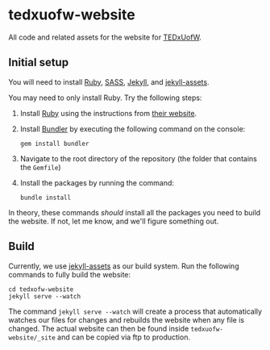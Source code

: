 # tedxuofw-website

All code and related assets for the website for [TEDxUofW][tedxuofw].


## Initial setup

You will need to install [Ruby][ruby], [SASS][sass], [Jekyll][jekyll], and [jekyll-assets][ja].

You may need to only install Ruby. Try the following steps:

1.  Install [Ruby][ruby] using the instructions from [their website][ruby-install].
2.  Install [Bundler][bundler] by executing the following command on the console:

        gem install bundler 
        
3.  Navigate to the root directory of the repository (the folder that contains the `Gemfile`)
4.  Install the packages by running the command:

        bundle install 
        
In theory, these commands _should_ install all the packages you need to build the website. If not, let me know, and we'll figure something out.
  
## Build

Currently, we use [jekyll-assets][ja] as our build system. Run the following commands to fully build the website:

    cd tedxofw-website
    jekyll serve --watch
    
The command `jekyll serve --watch` will create a process that automatically watches our files for changes and rebuilds the website when any file is changed. The actual website can then be found inside `tedxuofw-website/_site` and can be copied via ftp to production. 



  [tedxuofw]: http://tedxuofw.com
  [ruby]: https://www.ruby-lang.org/
  [sass]: http://sass-lang.com 
  [jekyll]: http://jekyllrb.com 
  [ja]: http://ixti.net/jekyll-assets/ 
  [ruby-install]: https://www.ruby-lang.org/en/installation/
  [bundler]: http://bundler.io/ 
  